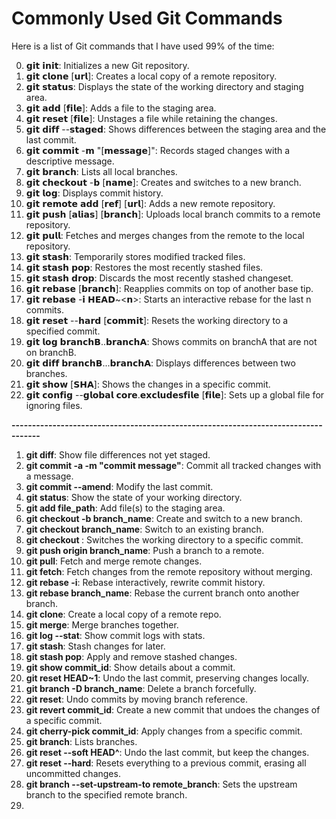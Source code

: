 # Commonly Used Git Commands

Here is a list of Git commands that I have used 99% of the time:


0. 𝗴𝗶𝘁 𝗶𝗻𝗶𝘁: Initializes a new Git repository.
1. 𝗴𝗶𝘁 𝗰𝗹𝗼𝗻𝗲 [𝘂𝗿𝗹]: Creates a local copy of a remote repository.
2. 𝗴𝗶𝘁 𝘀𝘁𝗮𝘁𝘂𝘀: Displays the state of the working directory and staging area.
3. 𝗴𝗶𝘁 𝗮𝗱𝗱 [𝗳𝗶𝗹𝗲]: Adds a file to the staging area.
4. 𝗴𝗶𝘁 𝗿𝗲𝘀𝗲𝘁 [𝗳𝗶𝗹𝗲]: Unstages a file while retaining the changes.
5. 𝗴𝗶𝘁 𝗱𝗶𝗳𝗳 --𝘀𝘁𝗮𝗴𝗲𝗱: Shows differences between the staging area and the last commit.
6. 𝗴𝗶𝘁 𝗰𝗼𝗺𝗺𝗶𝘁 -𝗺 "[𝗺𝗲𝘀𝘀𝗮𝗴𝗲]": Records staged changes with a descriptive message.
7. 𝗴𝗶𝘁 𝗯𝗿𝗮𝗻𝗰𝗵: Lists all local branches.
8. 𝗴𝗶𝘁 𝗰𝗵𝗲𝗰𝗸𝗼𝘂𝘁 -𝗯 [𝗻𝗮𝗺𝗲]: Creates and switches to a new branch.
9. 𝗴𝗶𝘁 𝗹𝗼𝗴: Displays commit history.
10. 𝗴𝗶𝘁 𝗿𝗲𝗺𝗼𝘁𝗲 𝗮𝗱𝗱 [𝗿𝗲𝗳] [𝘂𝗿𝗹]: Adds a new remote repository.
11. 𝗴𝗶𝘁 𝗽𝘂𝘀𝗵 [𝗮𝗹𝗶𝗮𝘀] [𝗯𝗿𝗮𝗻𝗰𝗵]: Uploads local branch commits to a remote repository.
12. 𝗴𝗶𝘁 𝗽𝘂𝗹𝗹: Fetches and merges changes from the remote to the local repository.
13. 𝗴𝗶𝘁 𝘀𝘁𝗮𝘀𝗵: Temporarily stores modified tracked files.
14. 𝗴𝗶𝘁 𝘀𝘁𝗮𝘀𝗵 𝗽𝗼𝗽: Restores the most recently stashed files.
15. 𝗴𝗶𝘁 𝘀𝘁𝗮𝘀𝗵 𝗱𝗿𝗼𝗽: Discards the most recently stashed changeset.
16. 𝗴𝗶𝘁 𝗿𝗲𝗯𝗮𝘀𝗲 [𝗯𝗿𝗮𝗻𝗰𝗵]: Reapplies commits on top of another base tip.
17. 𝗴𝗶𝘁 𝗿𝗲𝗯𝗮𝘀𝗲 -𝗶 𝗛𝗘𝗔𝗗~<𝗻>: Starts an interactive rebase for the last n commits.
18. 𝗴𝗶𝘁 𝗿𝗲𝘀𝗲𝘁 --𝗵𝗮𝗿𝗱 [𝗰𝗼𝗺𝗺𝗶𝘁]: Resets the working directory to a specified commit.
19. 𝗴𝗶𝘁 𝗹𝗼𝗴 𝗯𝗿𝗮𝗻𝗰𝗵𝗕..𝗯𝗿𝗮𝗻𝗰𝗵𝗔: Shows commits on branchA that are not on branchB.
20. 𝗴𝗶𝘁 𝗱𝗶𝗳𝗳 𝗯𝗿𝗮𝗻𝗰𝗵𝗕...𝗯𝗿𝗮𝗻𝗰𝗵𝗔: Displays differences between two branches.
21. 𝗴𝗶𝘁 𝘀𝗵𝗼𝘄 [𝗦𝗛𝗔]: Shows the changes in a specific commit.
22. 𝗴𝗶𝘁 𝗰𝗼𝗻𝗳𝗶𝗴 --𝗴𝗹𝗼𝗯𝗮𝗹 𝗰𝗼𝗿𝗲.𝗲𝘅𝗰𝗹𝘂𝗱𝗲𝘀𝗳𝗶𝗹𝗲 [𝗳𝗶𝗹𝗲]: Sets up a global file for ignoring files.



**-----------------------------------------------------------------------------------**
1. **git diff**: Show file differences not yet staged.
2. **git commit -a -m "commit message"**: Commit all tracked changes with a message.
3. **git commit --amend**: Modify the last commit.
4. **git status**: Show the state of your working directory.
5. **git add file_path**: Add file(s) to the staging area.
6. **git checkout -b branch_name**: Create and switch to a new branch.
7. **git checkout branch_name**: Switch to an existing branch.
8. **git checkout <commit>**: Switches the working directory to a specific commit.
9. **git push origin branch_name**: Push a branch to a remote.
10. **git pull**: Fetch and merge remote changes.
11. **git fetch**: Fetch changes from the remote repository without merging.
12. **git rebase -i**: Rebase interactively, rewrite commit history.
13. **git rebase branch_name**: Rebase the current branch onto another branch.
14. **git clone**: Create a local copy of a remote repo.
15. **git merge**: Merge branches together.
16. **git log --stat**: Show commit logs with stats.
17. **git stash**: Stash changes for later.
18. **git stash pop**: Apply and remove stashed changes.
19. **git show commit_id**: Show details about a commit.
20. **git reset HEAD~1**: Undo the last commit, preserving changes locally.
21. **git branch -D branch_name**: Delete a branch forcefully.
22. **git reset**: Undo commits by moving branch reference.
23. **git revert commit_id**: Create a new commit that undoes the changes of a specific commit.
24. **git cherry-pick commit_id**: Apply changes from a specific commit.
25. **git branch**: Lists branches.
26. **git reset --soft HEAD^**: Undo the last commit, but keep the changes.
27. **git reset --hard**: Resets everything to a previous commit, erasing all uncommitted changes.
28. **git branch --set-upstream-to remote_branch**: Sets the upstream branch to the specified remote branch.
29. 
